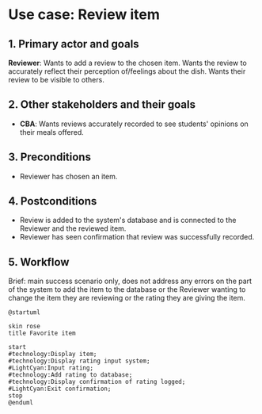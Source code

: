 # Use case: Review item

## 1. Primary actor and goals
__Reviewer__: Wants to add a review to the chosen item. Wants the review to accurately
reflect their perception of/feelings about the dish. Wants their review to be visible
to others.

## 2. Other stakeholders and their goals
* __CBA__: Wants reviews accurately recorded to see students' opinions
on their meals offered.

## 3. Preconditions
* Reviewer has chosen an item.

## 4. Postconditions
* Review is added to the system's database and is connected to the Reviewer and the
reviewed item.
* Reviewer has seen confirmation that review was successfully recorded.

## 5. Workflow
Brief: main success scenario only, does not address any errors on the part of
the system to add the item to the database or the Reviewer wanting to change the
item they are reviewing or the rating they are giving the item.
```plantuml
@startuml

skin rose
title Favorite item

start
#technology:Display item;
#technology:Display rating input system;
#LightCyan:Input rating;
#technology:Add rating to database;
#technology:Display confirmation of rating logged;
#LightCyan:Exit confirmation;
stop
@enduml
```